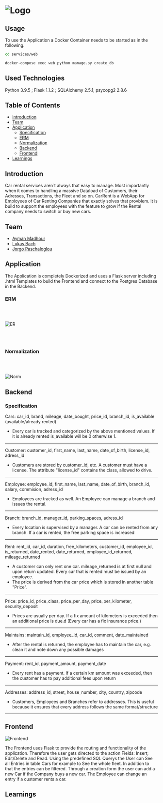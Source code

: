![Logo](https://github.com/Madhour/CarRent/blob/main/Archive/Application/client/static/Logo_v2.png?raw=true)
===

## Usage 

To use the Application a Docker Container needs to be started as in the following.

```bash
cd services/web

docker-compose exec web python manage.py create_db
```

##  Used Technologies

Python 3.9.5 ; Flask 1.1.2 ; SQLAlchemy 2.5.1; psycopg2 2.8.6



## Table of Contents
- [Introduction](#Introduction)
- [Team](#Team)
- [Application](#Application)
  - [Specification](#Specification)
  - [ERM](#ERM)
  - [Normalization](#Normalization)
  - [Backend](#Backend)
  - [Frontend](#Frontend)  
- [Learnings](#Learnings)

## Introduction

Car rental services aren´t always that easy to manage. Most importantly when it comes to handling a massive Dataload of Customers, their Adresses, Transactions, the Fleet and so on. CarRent is a WebApp for Employees of Car Renting Companies that exactly solves that provblem. It is build to support the employees with the feature to grow if the Rental company needs to switch or buy new cars.

## Team

- [Ayman Madhour](https://github.com/Madhour)
- [Lukas Bach](https://github.com/lukasbach00)
- [Jorgo Paschaloglou](https://github.com/JorgoPascha)

## Application

The Application is completely Dockerized and uses a Flask server including .html Templates to build the Frontend and connect to the Postgres Database in the Backend. 

### ERM

<br><br>

![ER](https://github.com/Madhour/CarRent/blob/main/Application/database/erm/ERM_Final.png?raw=true)

<br><br>

### Normalization

<br><br>

![Norm](https://github.com/Madhour/CarRent/blob/main/Application/database/erm/3_Normalform-Page-1.png?raw=true)

## Backend 

### Specification

Cars: car_id, brand, mileage, date_bought, price_id, branch_id, is_available (available/already rented)
- Every car is tracked and categorized by the above mentioned values. If it is already rented is_available will be 0 otherwise 1.
---

Customer: customer_id, first_name, last_name, date_of_birth, license_id, adress_id
- Customers are stored by customer_id, etc. A customer must have a license. The attribute "license_id" contains the class, allowed to drive.
---

Employee: employee_id, first_name, last_name, date_of_birth, branch_id, salary, commision, adress_id
- Employees are tracked as well. An Employee can manage a branch and issues the rental.
---

Branch: branch_id, manager_id, parking_spaces, adress_id
- Every location is supervised by a manager. A car can be rented from any branch. If a car is rented, the free parking space is increased
---

Rent: rent_id, car_id, duration, free_kilometers, customer_id, employee_id, is_returned, date_rented, date_returned, employee_id_returned, mileage_returned
- A customer can only rent one car. mileage_returned is at first null and upon return updated. Every car that is rented must be issued by an employee.
- The price is derived from the car price which is stored in another table "Price".
---

Price: price_id, price_class, price_per_day, price_per_kilometer, security_deposit
- Prices are usually per day. If a fix amount of kilometers is exceeded then an additional price is due.d (Every car has a fix insurance price.)
---

Maintains: maintain_id, employee_id, car_id, comment, date_maintained
- After the rental is returned, the employee has to maintain the car, e.g. clean it and note down any possible damages
---

Payment: rent_id, payment_amount, payment_date
- Every rent has a payment. If a certain km amount was exceeded, then the customer has to pay additional fees upon return
---

Addresses: address_id, street, house_number, city, country, zipcode
- Customers, Employees and Branches refer to addresses. This is useful because it ensures that every address follows the same format/structure
---

## Frontend

![Frontend](https://github.com/Madhour/CarRent/blob/main/Application/client/static/Frontend.PNG?raw=true)

The Frontend uses Flask to provide the routing and functionality of the application. Therefore the user gets directed to the action Fields: Insert; Edit/Delete and Read.
Using the predefined SQL Querys the User can See all Entries in table Cars for example to See the whole fleet. In addition to that the entries can be filtered. Through a creation form the user can add a new Car if the Company buys a new car. The Employee can change an entry if a customer rents a car.

## Learnings

